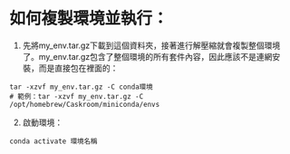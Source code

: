 # 如何複製環境並執行：

1. 先將my_env.tar.gz下載到這個資料夾，接著進行解壓縮就會複製整個環境了。my_env.tar.gz包含了整個環境的所有套件內容，因此應該不是連網安裝，而是直接包在裡面的：
```
tar -xzvf my_env.tar.gz -C conda環境
# 範例：tar -xzvf my_env.tar.gz -C /opt/homebrew/Caskroom/miniconda/envs
```

2. 啟動環境：
```
conda activate 環境名稱
```
